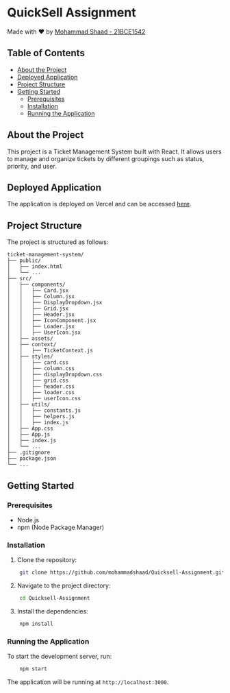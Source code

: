 # QuickSell Assignment 

Made with ❤️ by [Mohammad Shaad - 21BCE1542](https://mohammadshaad.github.io/)

## Table of Contents

- [About the Project](#about-the-project)
- [Deployed Application](#deployed-application)
- [Project Structure](#project-structure)
- [Getting Started](#getting-started)
  - [Prerequisites](#prerequisites)
  - [Installation](#installation)
  - [Running the Application](#running-the-application)

## About the Project

This project is a Ticket Management System built with React. It allows users to manage and organize tickets by different groupings such as status, priority, and user.

## Deployed Application

The application is deployed on Vercel and can be accessed [here](https://shaad-quicksell-assignment.vercel.app/).

## Project Structure

The project is structured as follows:

```plaintext
ticket-management-system/
├── public/
│   ├── index.html
│   └── ...
├── src/
│   ├── components/
│   │   ├── Card.jsx
│   │   ├── Column.jsx
│   │   ├── DisplayDropdown.jsx
│   │   ├── Grid.jsx
│   │   ├── Header.jsx
│   │   ├── IconComponent.jsx
│   │   ├── Loader.jsx
│   │   ├── UserIcon.jsx
│   ├── assets/
│   ├── context/
│   │   ├── TicketContext.js
│   ├── styles/
│   │   ├── card.css
│   │   ├── column.css
│   │   ├── displayDropdown.css
│   │   ├── grid.css
│   │   ├── header.css
│   │   ├── loader.css
│   │   ├── userIcon.css
│   ├── utils/
│   │   ├── constants.js
│   │   ├── helpers.js
│   │   ├── index.js
│   ├── App.css
│   ├── App.js
│   ├── index.js
│   └── ...
├── .gitignore
├── package.json
└── ...
```

## Getting Started

### Prerequisites

- Node.js
- npm (Node Package Manager)

### Installation

1. Clone the repository:
```sh
    git clone https://github.com/mohammadshaad/Quicksell-Assignment.git
```
2. Navigate to the project directory:
```sh
    cd Quicksell-Assignment
```
3. Install the dependencies:
```sh
    npm install
```

### Running the Application

To start the development server, run:
```sh
    npm start
```

The application will be running at `http://localhost:3000`.